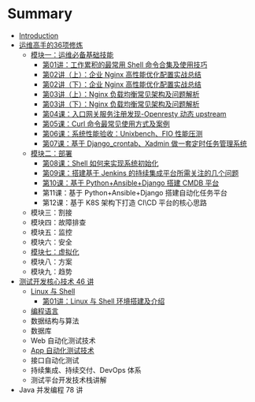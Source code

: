 # Summary

* [Introduction](README.md)
* [运维高手的36项修炼](yun-wei-gao-shou-de-36-xiang-xiu-lian.md)
  * [模块一：运维必备基础技能](yun-wei-gao-shou-de-36-xiang-xiu-lian/mo-kuai-yi-ff1a-yun-wei-bi-bei-ji-chu-ji-neng.md)
    * [第01讲：工作累积的最常用 Shell 命令合集及使用技巧](yun-wei-gao-shou-de-36-xiang-xiu-lian/mo-kuai-yi-ff1a-yun-wei-bi-bei-ji-chu-ji-neng/di-01-jiang-ff1a-gong-zuo-lei-ji-de-zui-chang-yong-shell-ming-ling-he-ji-ji-shi-yong-ji-qiao.md)
    * [第02讲（上）：企业 Nginx 高性能优化配置实战总结](yun-wei-gao-shou-de-36-xiang-xiu-lian/mo-kuai-yi-ff1a-yun-wei-bi-bei-ji-chu-ji-neng/di-02-jiang-ff08-shang-ff09-ff1a-qi-ye-nginx-gao-xing-neng-you-hua-pei-zhi-shi-zhan-zong-jie.md)
    * [第02讲（下）：企业 Nginx 高性能优化配置实战总结](yun-wei-gao-shou-de-36-xiang-xiu-lian/mo-kuai-yi-ff1a-yun-wei-bi-bei-ji-chu-ji-neng/di-02-jiang-ff08-xia-ff09-ff1a-qi-ye-nginx-gao-xing-neng-you-hua-pei-zhi-shi-zhan-zong-jie.md)
    * [第03讲（上）：Nginx 负载均衡常见架构及问题解析](yun-wei-gao-shou-de-36-xiang-xiu-lian/mo-kuai-yi-ff1a-yun-wei-bi-bei-ji-chu-ji-neng/di-03-jiang-ff08-shang-ff09-ff1a-nginx-fu-zai-jun-heng-chang-jian-jia-gou-ji-wen-ti-jie-xi.md)
    * [第03讲（下）：Nginx 负载均衡常见架构及问题解析](yun-wei-gao-shou-de-36-xiang-xiu-lian/mo-kuai-yi-ff1a-yun-wei-bi-bei-ji-chu-ji-neng/di-03-jiang-ff08-xia-ff09-ff1a-nginx-fu-zai-jun-heng-chang-jian-jia-gou-ji-wen-ti-jie-xi.md)
    * [第04课：入口网关服务注册发现-Openresty 动态 upstream](yun-wei-gao-shou-de-36-xiang-xiu-lian/mo-kuai-yi-ff1a-yun-wei-bi-bei-ji-chu-ji-neng/di-04-ke-ff1a-ru-kou-wang-guan-fu-wu-zhu-ce-fa-73b0-openresty-dong-tai-upstream.md)
    * [第05课：Curl 命令最常见使用方式及案例](yun-wei-gao-shou-de-36-xiang-xiu-lian/mo-kuai-yi-ff1a-yun-wei-bi-bei-ji-chu-ji-neng/di-05-ke-ff1a-curl-ming-ling-zui-chang-jian-shi-yong-fang-shi-ji-an-li.md)
    * [第06课：系统性能验收：Unixbench、FIO 性能压测](yun-wei-gao-shou-de-36-xiang-xiu-lian/mo-kuai-yi-ff1a-yun-wei-bi-bei-ji-chu-ji-neng/di-06-ke-ff1a-xi-tong-xing-neng-yan-shou-ff1a-unixbench-fio-xing-neng-ya-ce.md)
    * [第07课：基于 Django\_crontab、Xadmin 做一套定时任务管理系统](yun-wei-gao-shou-de-36-xiang-xiu-lian/mo-kuai-yi-ff1a-yun-wei-bi-bei-ji-chu-ji-neng/di-07-ke-ff1a-ji-yu-django-crontab-xadmin-zuo-yi-tao-ding-shi-ren-wu-guan-li-xi-tong.md)
  * [模块二：部署](yun-wei-gao-shou-de-36-xiang-xiu-lian/mo-kuai-er-ff1a-bu-shu.md)
    * [第08课：Shell 如何来实现系统初始化](yun-wei-gao-shou-de-36-xiang-xiu-lian/mo-kuai-er-ff1a-bu-shu/di-08-keff1a-shell-ru-he-lai-shi-xian-xi-tong-chu-shi-hua.md)
    * [第09课：搭建基于 Jenkins 的持续集成平台所需关注的几个问题](yun-wei-gao-shou-de-36-xiang-xiu-lian/mo-kuai-er-ff1a-bu-shu/di-09-ke-ff1a-da-jian-ji-yu-jenkins-de-chi-xu-ji-cheng-ping-tai-suo-xu-guan-zhu-de-ji-ge-wen-ti.md)
    * [第10课：基于 Python+Ansible+Django 搭建 CMDB 平台](yun-wei-gao-shou-de-36-xiang-xiu-lian/mo-kuai-er-ff1a-bu-shu/di-10-ke-ff1a-ji-yu-python-+-ansible-+-django-da-jian-cmdb-ping-tai.md)
    * 第11课：基于 Python+Ansible+Django 搭建自动化任务平台
    * 第12课：基于 K8S 架构下打造 CI\CD 平台的核心思路
  * 模块三：割接
  * 模块四：故障排查
  * 模块五：监控
  * 模块六：安全
  * [模块七：虚拟化](yun-wei-gao-shou-de-36-xiang-xiu-lian/mo-kuai-qi-ff1a-xu-ni-hua.md)
  * 模块八：方案
  * 模块九：趋势
* [测试开发核心技术 46 讲](ce-shi-kai-fa-he-xin-ji-zhu-46-jiang.md)
  * [Linux 与 Shell](ce-shi-kai-fa-he-xin-ji-zhu-46-jiang/linux-yu-shell.md)
    * [第01讲：Linux 与 Shell 环境搭建及介绍](ce-shi-kai-fa-he-xin-ji-zhu-46-jiang/linux-yu-shell/di-01-jiang-ff1a-linux-yu-shell-huan-jing-da-jian-ji-jie-shao.md)
  * [编程语言](ce-shi-kai-fa-he-xin-ji-zhu-46-jiang/bian-cheng-yu-yan.md)
  * 数据结构与算法
  * 数据库
  * Web 自动化测试技术
  * [App 自动化测试技术](ce-shi-kai-fa-he-xin-ji-zhu-46-jiang/app-zi-dong-hua-ce-shi-ji-zhu.md)
  * 接口自动化测试
  * 持续集成、持续交付、DevOps 体系
  * 测试平台开发技术栈讲解
* Java 并发编程 78 讲

